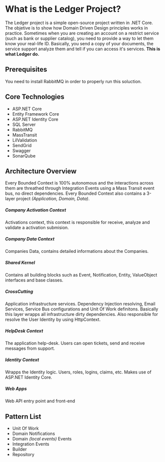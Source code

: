 # What is the Ledger Project?
The Ledger project is a simple open-source project written in .NET Core. The objetive is to show how Domain Driven Design principles works in practice.
Sometimes when you are creating an account on a restrict service (such as bank or supplier catalog), you need to provide a way to let them know your real-life ID. Basically, you send a copy of your documents, the service support analyze them and tell if you can access it's services. **This is what Ledger do.**
 
## Prerequisites
You need to install RabbitMQ in order to properly run this soluction.
 
## Core Technologies
* ASP.NET Core
* Entity Framework Core
* ASP.NET Identity Core
* SQL Server
* RabbitMQ
* MassTransit
* LilValidation
* SendGrid
* Swagger
* SonarQube
 
## Architecture Overview
Every Bounded Context is 100% autonomous and the interactions across them are threathed through Integration Events using a Mass Transit event bus, no direct dependencies. Every Bounded Context also contains a 3-layer project *(Application, Domain, Data)*.
 
##### Company Activation Context
Activations context, this context is responsible for receive, analyze and validate a activation submision.
 
##### Company Data Context
Companies Data, contains detailed informations about the Companies.
 
##### Shared Kernel
Contains all building blocks such as Event, Notification, Entity, ValueObject interfaces and base classes.
 
##### CrossCutting
Application infrastructure services. Dependency Injection resolving, Email Services, Service Bus configurations and Unit Of Work definitons. Basically this layer wrapps all infrastructure dirty dependencies. Also responsible for resolve the User Identity by using HttpContext.
 
##### HelpDesk Context
The application help-desk. Users can open tickets, send and receive messages from support.
 
##### Identity Context
Wrapps the Identity logic. Users, roles, logins, claims, etc. Makes use of ASP.NET Identity Core. 
 
##### Web Apps
Web API entry point and front-end
 
## Pattern List
* Unit Of Work
* Domain Notifications
* Domain *(local events)* Events
* Integration Events
* Builder
* Repository